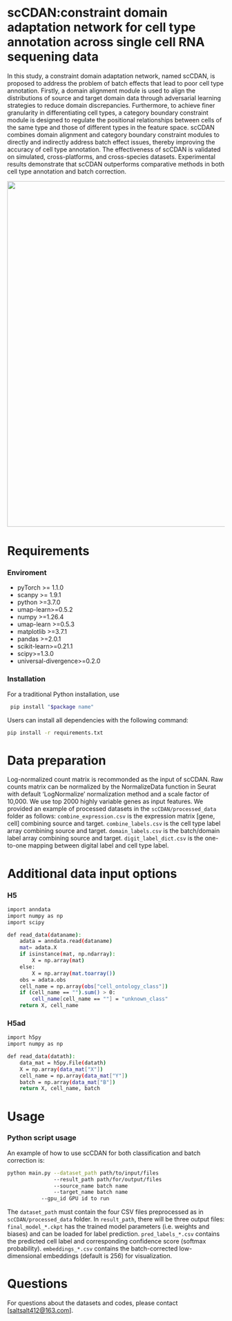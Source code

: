# scCDAN:constraint domain adaptation network for cell type annotation across single cell RNA sequening data

In this study, a constraint domain adaptation network, named
scCDAN, is proposed to address the problem of batch effects that lead to
poor cell type annotation. Firstly, a domain alignment module is used to
align the distributions of source and target domain data through adversarial
learning strategies to reduce domain discrepancies. Furthermore, to achieve
finer granularity in differentiating cell types, a category boundary constraint
module is designed to regulate the positional relationships between cells of
the same type and those of different types in the feature space. scCDAN
combines domain alignment and category boundary constraint modules to
directly and indirectly address batch effect issues, thereby improving the
accuracy of cell type annotation. The effectiveness of scCDAN is validated on
simulated, cross-platforms, and cross-species datasets. Experimental results
demonstrate that scCDAN outperforms comparative methods in both cell
type annotation and batch correction.
<p align="center">
    <img src="..\scCDAN-master\scCDAN_overview.jpg" width="800">
</p>

# Requirements
### Enviroment
- pyTorch >= 1.1.0  
- scanpy >= 1.9.1  
- python >=3.7.0 
- umap-learn>=0.5.2
- numpy >=1.26.4
- umap-learn >=0.5.3
- matplotlib >=3.7.1
- pandas >=2.0.1
- scikit-learn>=0.21.1
- scipy>=1.3.0
- universal-divergence>=0.2.0

### Installation

For a traditional Python installation, use
```bash
 pip install "$package name"
```
Users can install all dependencies with the following command:
```bash
pip install -r requirements.txt
```

# Data preparation

Log-normalized count matrix is recommonded as the input of scCDAN. Raw counts matrix can be normalized by the NormalizeData function in Seurat with default ‘LogNormalize’ normalization method and a scale factor of 10,000. We use top 2000 highly variable genes as input features. We provided an example of processed datasets in the `scCDAN/processed_data` folder as follows:
`combine_expression.csv` is the expression matrix [gene, cell] combining source and target.
`combine_labels.csv` is the cell type label array combining source and target.
`domain_labels.csv` is the batch/domain label array combining source and target.
`digit_label_dict.csv` is the one-to-one mapping between digital label and cell type label.

# Additional data input options
### H5
```bash
import anndata
import numpy as np
import scipy

def read_data(dataname):
    adata = anndata.read(dataname)
    mat= adata.X
    if isinstance(mat, np.ndarray):
        X = np.array(mat)
    else:
        X = np.array(mat.toarray())
    obs = adata.obs
    cell_name = np.array(obs["cell_ontology_class"])
    if (cell_name == "").sum() > 0:
        cell_name[cell_name == ""] = "unknown_class"
    return X, cell_name
```
### H5ad
```bash
import h5py
import numpy as np

def read_data(datath):
    data_mat = h5py.File(datath)
    X = np.array(data_mat["X"])
    cell_name = np.array(data_mat["Y"])
    batch = np.array(data_mat["B"])
    return X, cell_name, batch
```

# Usage

### Python script usage

An example of how to use scCDAN for both classification and batch correction is:

```bash
python main.py --dataset_path path/to/input/files
               --result_path path/for/output/files
               --source_name batch name
               --target_name batch name
	       --gpu_id GPU id to run
```

The `dataset_path` must contain the four CSV files preprocessed as in `scCDAN/processed_data` folder. In `result_path`, there will be three output files: `final_model_*.ckpt` has the trained model    parameters (i.e. weights and biases) and can be loaded for label prediction. `pred_labels_*.csv` contains the predicted cell label and corresponding confidence score (softmax probability). `embeddings_*.csv` contains the batch-corrected low-dimensional embeddings (default is 256) for visualization.


# Questions

For questions about the datasets and codes, please contact [saltsalt412@163.com].

